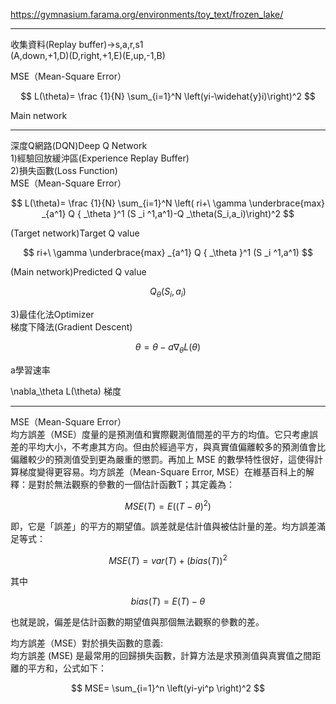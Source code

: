 https://gymnasium.farama.org/environments/toy_text/frozen_lake/  

---
收集資料(Replay buffer)->s,a,r,s1  
(A,down,+1,D)(D,right,+1,E)(E,up,-1,B)  

MSE（Mean-Square Error） 

$$ L(\theta)= \frac {1}{N} \sum_{i=1}^N \left(yi-\widehat{y}i)\right)^2  $$



Main network



---
深度Q網路(DQN)Deep Q Network  
1)經驗回放緩沖區(Experience Replay Buffer)  
2)損失函數(Loss Function)  
MSE（Mean-Square Error）  

$$ L(\theta)= \frac {1}{N} \sum_{i=1}^N \left( ri+\ \gamma \underbrace{max} _{a^1} Q { _\theta }^1 (S _i ^1,a^1)-Q _\theta(S_i,a_i)\right)^2  $$  

(Target network)Target Q value  

$$ ri+\ \gamma \underbrace{max} _{a^1} Q { _\theta }^1  (S _i ^1,a^1) $$  

(Main network)Predicted Q value  

$$ Q _\theta(S_i,a_i)  $$  

3)最佳化法Optimizer  
梯度下降法(Gradient Descent)  

$$ \theta=\theta-a \nabla_\theta L(\theta) $$  

a學習速率

\nabla_\theta L(\theta) 梯度

---


MSE（Mean-Square Error）  
均方誤差（MSE）度量的是預測值和實際觀測值間差的平方的均值。它只考慮誤差的平均大小，不考慮其方向。但由於經過平方，與真實值偏離較多的預測值會比偏離較少的預測值受到更為嚴重的懲罰。再加上 MSE 的數學特性很好，這使得計算梯度變得更容易。均方誤差（Mean-Square Error, MSE）在維基百科上的解釋：是對於無法觀察的參數的一個估計函數T；其定義為：  
  
$$ MSE(T)=E((T-\theta)^2) $$  

即，它是「誤差」的平方的期望值。誤差就是估計值與被估計量的差。均方誤差滿足等式：  

$$ MSE(T)=var(T)+(bias(T))^2 $$  

其中  

 $$ bias(T)=E(T)-\theta $$    
 
也就是說，偏差是估計函數的期望值與那個無法觀察的參數的差。  

均方誤差（MSE）對於損失函數的意義:  
均方誤差 (MSE) 是最常用的回歸損失函數，計算方法是求預測值與真實值之間距離的平方和，公式如下：  


$$ MSE= \sum_{i=1}^n \left(yi-yi^p \right)^2  $$  
